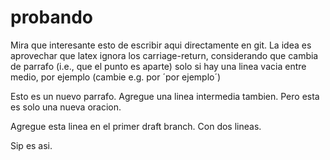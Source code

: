 probando
========

Mira que interesante esto de escribir aqui directamente en git.
La idea es aprovechar que latex ignora los carriage-return, considerando que cambia de parrafo (i.e., que el punto es aparte) solo si hay una linea vacia entre medio, por ejemplo (cambie e.g. por ´por ejemplo´)

Esto es un nuevo parrafo.
Agregue una linea intermedia tambien.
Pero esta es solo una nueva oracion.

Agregue esta linea en el primer draft branch.
Con dos lineas.

Sip es asi.
